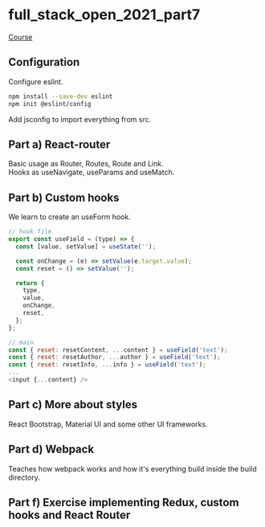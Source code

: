# full_stack_open_2021_part7
 
[Course](https://fullstackopen.com/en/part7)

## Configuration

Configure eslint.
```bash
npm install --save-dev eslint
npm init @eslint/config
```

Add jsconfig to import everything from src.

## Part a) React-router

Basic usage as Router, Routes, Route and Link.<br>
Hooks as useNavigate, useParams and useMatch.<br>

## Part b) Custom hooks

We learn to create an useForm hook.<br>
```javascript
// hook file
export const useField = (type) => {
  const [value, setValue] = useState('');

  const onChange = (e) => setValue(e.target.value);
  const reset = () => setValue('');

  return {
    type,
    value,
    onChange,
    reset,
  };
};

// main
const { reset: resetContent, ...content } = useField('text');
const { reset: resetAuthor, ...author } = useField('text');
const { reset: resetInfo, ...info } = useField('text');
...
<input {...content} />
```

## Part c) More about styles

React Bootstrap, Material UI and some other UI frameworks.

## Part d) Webpack

Teaches how webpack works and how it's everything build inside the build directory.

## Part f) Exercise implementing Redux, custom hooks and React Router
